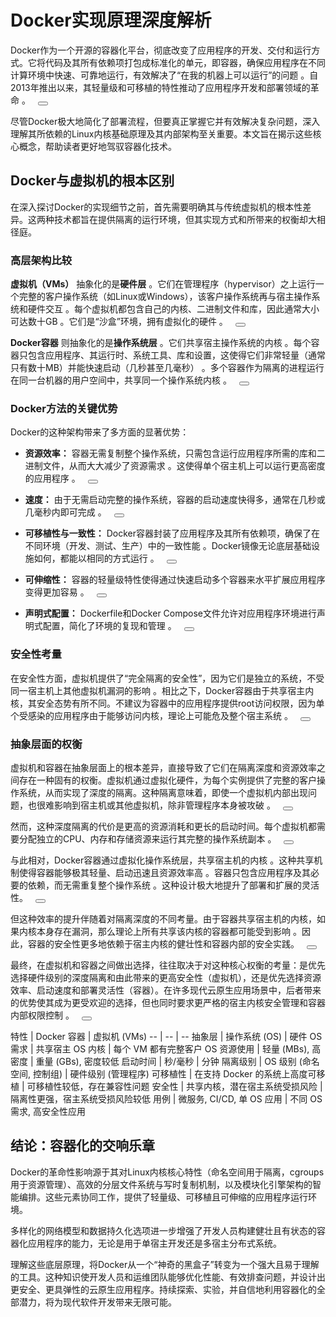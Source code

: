 <html>
<body>
<!--StartFragment--><message-content _ngcontent-ng-c3574553880="" data-test-id="message-content" class="message-content ng-tns-c3574553880-6831 message-content-readonly ng-star-inserted" _nghost-ng-c404195709="" id="extended-response-message-content"><div _ngcontent-ng-c404195709="" class="markdown markdown-main-panel stronger enable-updated-hr-color" id="extended-response-markdown-content" dir="ltr" style="--animation-duration: 400ms; --fade-animation-function: linear;"><h1>Docker实现原理深度解析</h1><p></p><p><span>Docker作为一个开源的容器化平台，彻底改变了应用程序的开发、交付和运行方式。它将代码及其所有依赖项打包成标准化的单元，即容器，确保应用程序在不同计算环境中快速、可靠地运行，有效解决了“在我的机器上可以运行”的问题 </span><span><span><response-element class="" ng-version="0.0.0-PLACEHOLDER"><!----><!----><!----><!----><!----><!----><!----><!----><!----><!----><!----><!----><!----><!----><!----><!----><!----><!----><!----><!----><!----><!----><!----><!----><!----><!----><!----><!----><!----><!----><source-footnote _nghost-ng-c4219905316="" class="ng-star-inserted"><sup _ngcontent-ng-c4219905316="" class="superscript" data-turn-source-index="1"><!----></sup></source-footnote><!----><!----><!----><!----><!----><!----><!----><!----><!----><!----><!----><!----></response-element></span></span><span>。自2013年推出以来，其轻量级和可移植的特性推动了应用程序开发和部署领域的革命 </span><span><span><response-element class="" ng-version="0.0.0-PLACEHOLDER"><!----><!----><!----><!----><!----><!----><!----><!----><!----><!----><!----><!----><!----><!----><!----><!----><!----><!----><!----><!----><!----><!----><!----><!----><!----><!----><!----><!----><!----><!----><source-footnote _nghost-ng-c4219905316="" class="ng-star-inserted"><sup _ngcontent-ng-c4219905316="" class="superscript" data-turn-source-index="1"><!----></sup></source-footnote><!----><!----><!----><!----><!----><!----><!----><!----><!----><!----><!----><!----></response-element></span></span><span>。</span><sources-carousel-inline ng-version="0.0.0-PLACEHOLDER" _nghost-ng-c2491510626=""><!----><span _ngcontent-ng-c2491510626="" hide-from-message-actions="" class="button-container hide-from-message-actions ng-star-inserted"> &nbsp; <button _ngcontent-ng-c2491510626="" hide-from-message-actions="" aria-label="了解详情" aria-controls="sources" class="mat-mdc-tooltip-trigger button image-fade-on hide-from-message-actions" aria-expanded="false" jslog="220646;track:generic_click,impression"><mat-icon _ngcontent-ng-c2491510626="" role="img" class="mat-icon notranslate symbol google-symbols mat-ligature-font mat-icon-no-color" aria-hidden="true" data-mat-icon-type="font" data-mat-icon-name="expand_more" fonticon="expand_more"></mat-icon></button><!----></span><!----><sources-carousel _ngcontent-ng-c2491510626="" hide-from-message-actions="" id="sources" _nghost-ng-c253699285="" class="ng-tns-c253699285-6835 hide-from-message-actions ng-star-inserted" style="display: flex; visibility: hidden;"><div _ngcontent-ng-c253699285="" class="container ng-tns-c253699285-6835 hide" jslog="220997;BardVeMetadataKey:[null,null,null,null,null,null,null,null,null,null,null,null,null,null,null,[5,null,1]]"><!----><div _ngcontent-ng-c253699285="" class="carousel-container ng-tns-c253699285-6835"><div _ngcontent-ng-c253699285="" class="carousel-content ng-tns-c253699285-6835"><div _ngcontent-ng-c253699285="" data-test-id="sources-carousel-source" class="sources-carousel-source ng-tns-c253699285-6835 hide ng-star-inserted"><!----></div><div _ngcontent-ng-c253699285="" data-test-id="sources-carousel-source" class="sources-carousel-source ng-tns-c253699285-6835 hide ng-star-inserted"><!----></div><div _ngcontent-ng-c253699285="" data-test-id="sources-carousel-source" class="sources-carousel-source ng-tns-c253699285-6835 hide ng-star-inserted"><!----></div><div _ngcontent-ng-c253699285="" data-test-id="sources-carousel-source" class="sources-carousel-source ng-tns-c253699285-6835 hide ng-star-inserted"><!----></div><div _ngcontent-ng-c253699285="" data-test-id="sources-carousel-source" class="sources-carousel-source ng-tns-c253699285-6835 hide ng-star-inserted"><!----></div><!----><!----></div></div><!----></div><!----></sources-carousel><!----><!----><!----></sources-carousel-inline></p><p>尽管Docker极大地简化了部署流程，但要真正掌握它并有效解决复杂问题，深入理解其所依赖的Linux内核基础原理及其内部架构至关重要。本文旨在揭示这些核心概念，帮助读者更好地驾驭容器化技术。</p><p></p><h2>Docker与虚拟机的根本区别</h2><p></p><p>在深入探讨Docker的实现细节之前，首先需要明确其与传统虚拟机的根本性差异。这两种技术都旨在提供隔离的运行环境，但其实现方式和所带来的权衡却大相径庭。</p><p></p><h3>高层架构比较</h3><p></p><p><span><b>虚拟机（VMs）</b> 抽象化的是<b>硬件层</b> </span><span><span><response-element class="" ng-version="0.0.0-PLACEHOLDER"><!----><!----><!----><!----><!----><!----><!----><!----><!----><!----><!----><!----><!----><!----><!----><!----><!----><!----><!----><!----><!----><!----><!----><!----><!----><!----><!----><!----><!----><!----><source-footnote _nghost-ng-c4219905316="" class="ng-star-inserted"><sup _ngcontent-ng-c4219905316="" class="superscript" data-turn-source-index="6"><!----></sup></source-footnote><!----><!----><!----><!----><!----><!----><!----><!----><!----><!----><!----><!----></response-element></span></span><span>。它们在管理程序（hypervisor）之上运行一个完整的客户操作系统（如Linux或Windows），该客户操作系统再与宿主操作系统和硬件交互 </span><span><span><response-element class="" ng-version="0.0.0-PLACEHOLDER"><!----><!----><!----><!----><!----><!----><!----><!----><!----><!----><!----><!----><!----><!----><!----><!----><!----><!----><!----><!----><!----><!----><!----><!----><!----><!----><!----><!----><!----><!----><source-footnote _nghost-ng-c4219905316="" class="ng-star-inserted"><sup _ngcontent-ng-c4219905316="" class="superscript" data-turn-source-index="1"><!----></sup></source-footnote><!----><!----><!----><!----><!----><!----><!----><!----><!----><!----><!----><!----></response-element></span></span><span>。每个虚拟机都包含自己的内核、二进制文件和库，因此通常大小可达数十GB </span><span><span><response-element class="" ng-version="0.0.0-PLACEHOLDER"><!----><!----><!----><!----><!----><!----><!----><!----><!----><!----><!----><!----><!----><!----><!----><!----><!----><!----><!----><!----><!----><!----><!----><!----><!----><!----><!----><!----><!----><!----><source-footnote _nghost-ng-c4219905316="" class="ng-star-inserted"><sup _ngcontent-ng-c4219905316="" class="superscript" data-turn-source-index="1"><!----></sup></source-footnote><!----><!----><!----><!----><!----><!----><!----><!----><!----><!----><!----><!----></response-element></span></span><span>。它们是“沙盒”环境，拥有虚拟化的硬件 </span><span><span><response-element class="" ng-version="0.0.0-PLACEHOLDER"><!----><!----><!----><!----><!----><!----><!----><!----><!----><!----><!----><!----><!----><!----><!----><!----><!----><!----><!----><!----><!----><!----><!----><!----><!----><!----><!----><!----><!----><!----><source-footnote _nghost-ng-c4219905316="" class="ng-star-inserted"><sup _ngcontent-ng-c4219905316="" class="superscript" data-turn-source-index="6"><!----></sup></source-footnote><!----><!----><!----><!----><!----><!----><!----><!----><!----><!----><!----><!----></response-element></span></span><span>。</span><sources-carousel-inline ng-version="0.0.0-PLACEHOLDER" _nghost-ng-c2491510626=""><!----><span _ngcontent-ng-c2491510626="" hide-from-message-actions="" class="button-container hide-from-message-actions ng-star-inserted"> &nbsp; <button _ngcontent-ng-c2491510626="" hide-from-message-actions="" aria-label="了解详情" aria-controls="sources" class="mat-mdc-tooltip-trigger button image-fade-on hide-from-message-actions" aria-expanded="false" jslog="220646;track:generic_click,impression"><mat-icon _ngcontent-ng-c2491510626="" role="img" class="mat-icon notranslate symbol google-symbols mat-ligature-font mat-icon-no-color" aria-hidden="true" data-mat-icon-type="font" data-mat-icon-name="expand_more" fonticon="expand_more"></mat-icon></button><!----></span><!----><sources-carousel _ngcontent-ng-c2491510626="" hide-from-message-actions="" id="sources" _nghost-ng-c253699285="" class="ng-tns-c253699285-6836 hide-from-message-actions ng-star-inserted" style="display: flex; visibility: hidden;"><div _ngcontent-ng-c253699285="" class="container ng-tns-c253699285-6836 hide" jslog="220997;BardVeMetadataKey:[null,null,null,null,null,null,null,null,null,null,null,null,null,null,null,[5,null,1]]"><!----><div _ngcontent-ng-c253699285="" class="carousel-container ng-tns-c253699285-6836"><div _ngcontent-ng-c253699285="" class="carousel-content ng-tns-c253699285-6836"><div _ngcontent-ng-c253699285="" data-test-id="sources-carousel-source" class="sources-carousel-source ng-tns-c253699285-6836 hide ng-star-inserted"><!----></div><div _ngcontent-ng-c253699285="" data-test-id="sources-carousel-source" class="sources-carousel-source ng-tns-c253699285-6836 hide ng-star-inserted"><!----></div><div _ngcontent-ng-c253699285="" data-test-id="sources-carousel-source" class="sources-carousel-source ng-tns-c253699285-6836 hide ng-star-inserted"><!----></div><div _ngcontent-ng-c253699285="" data-test-id="sources-carousel-source" class="sources-carousel-source ng-tns-c253699285-6836 hide ng-star-inserted"><!----></div><div _ngcontent-ng-c253699285="" data-test-id="sources-carousel-source" class="sources-carousel-source ng-tns-c253699285-6836 hide ng-star-inserted"><!----></div><!----><!----></div></div><!----></div><!----></sources-carousel><!----><!----><!----></sources-carousel-inline></p><p><span><b>Docker容器</b> 则抽象化的是<b>操作系统层</b> </span><span><span><response-element class="" ng-version="0.0.0-PLACEHOLDER"><!----><!----><!----><!----><!----><!----><!----><!----><!----><!----><!----><!----><!----><!----><!----><!----><!----><!----><!----><!----><!----><!----><!----><!----><!----><!----><!----><!----><!----><!----><source-footnote _nghost-ng-c4219905316="" class="ng-star-inserted"><sup _ngcontent-ng-c4219905316="" class="superscript" data-turn-source-index="1"><!----></sup></source-footnote><!----><!----><!----><!----><!----><!----><!----><!----><!----><!----><!----><!----></response-element></span></span><span>。它们共享宿主操作系统的内核 </span><span><span><response-element class="" ng-version="0.0.0-PLACEHOLDER"><!----><!----><!----><!----><!----><!----><!----><!----><!----><!----><!----><!----><!----><!----><!----><!----><!----><!----><!----><!----><!----><!----><!----><!----><!----><!----><!----><!----><!----><!----><source-footnote _nghost-ng-c4219905316="" class="ng-star-inserted"><sup _ngcontent-ng-c4219905316="" class="superscript" data-turn-source-index="1"><!----></sup></source-footnote><!----><!----><!----><!----><!----><!----><!----><!----><!----><!----><!----><!----></response-element></span></span><span>。每个容器只包含应用程序、其运行时、系统工具、库和设置，这使得它们非常轻量（通常只有数十MB）并能快速启动（几秒甚至几毫秒） </span><span><span><response-element class="" ng-version="0.0.0-PLACEHOLDER"><!----><!----><!----><!----><!----><!----><!----><!----><!----><!----><!----><!----><!----><!----><!----><!----><!----><!----><!----><!----><!----><!----><!----><!----><!----><!----><!----><!----><!----><!----><source-footnote _nghost-ng-c4219905316="" class="ng-star-inserted"><sup _ngcontent-ng-c4219905316="" class="superscript" data-turn-source-index="1"><!----></sup></source-footnote><!----><!----><!----><!----><!----><!----><!----><!----><!----><!----><!----><!----></response-element></span></span><span>。多个容器作为隔离的进程运行在同一台机器的用户空间中，共享同一个操作系统内核 </span><span><span><response-element class="" ng-version="0.0.0-PLACEHOLDER"><!----><!----><!----><!----><!----><!----><!----><!----><!----><!----><!----><!----><!----><!----><!----><!----><!----><!----><!----><!----><!----><!----><!----><!----><!----><!----><!----><!----><!----><!----><source-footnote _nghost-ng-c4219905316="" class="ng-star-inserted"><sup _ngcontent-ng-c4219905316="" class="superscript" data-turn-source-index="1"><!----></sup></source-footnote><!----><!----><!----><!----><!----><!----><!----><!----><!----><!----><!----><!----></response-element></span></span><span>。</span><sources-carousel-inline ng-version="0.0.0-PLACEHOLDER" _nghost-ng-c2491510626=""><!----><span _ngcontent-ng-c2491510626="" hide-from-message-actions="" class="button-container hide-from-message-actions ng-star-inserted"> &nbsp; <button _ngcontent-ng-c2491510626="" hide-from-message-actions="" aria-label="了解详情" aria-controls="sources" class="mat-mdc-tooltip-trigger button image-fade-on hide-from-message-actions" aria-expanded="false" jslog="220646;track:generic_click,impression"><mat-icon _ngcontent-ng-c2491510626="" role="img" class="mat-icon notranslate symbol google-symbols mat-ligature-font mat-icon-no-color" aria-hidden="true" data-mat-icon-type="font" data-mat-icon-name="expand_more" fonticon="expand_more"></mat-icon></button><!----></span><!----><sources-carousel _ngcontent-ng-c2491510626="" hide-from-message-actions="" id="sources" _nghost-ng-c253699285="" class="ng-tns-c253699285-6837 hide-from-message-actions ng-star-inserted" style="display: flex; visibility: hidden;"><div _ngcontent-ng-c253699285="" class="container ng-tns-c253699285-6837 hide" jslog="220997;BardVeMetadataKey:[null,null,null,null,null,null,null,null,null,null,null,null,null,null,null,[5,null,1]]"><!----><div _ngcontent-ng-c253699285="" class="carousel-container ng-tns-c253699285-6837"><div _ngcontent-ng-c253699285="" class="carousel-content ng-tns-c253699285-6837"><div _ngcontent-ng-c253699285="" data-test-id="sources-carousel-source" class="sources-carousel-source ng-tns-c253699285-6837 hide ng-star-inserted"><!----></div><div _ngcontent-ng-c253699285="" data-test-id="sources-carousel-source" class="sources-carousel-source ng-tns-c253699285-6837 hide ng-star-inserted"><!----></div><div _ngcontent-ng-c253699285="" data-test-id="sources-carousel-source" class="sources-carousel-source ng-tns-c253699285-6837 hide ng-star-inserted"><!----></div><div _ngcontent-ng-c253699285="" data-test-id="sources-carousel-source" class="sources-carousel-source ng-tns-c253699285-6837 hide ng-star-inserted"><!----></div><div _ngcontent-ng-c253699285="" data-test-id="sources-carousel-source" class="sources-carousel-source ng-tns-c253699285-6837 hide ng-star-inserted"><!----></div><!----><!----></div></div><!----></div><!----></sources-carousel><!----><!----><!----></sources-carousel-inline></p><p></p><h3>Docker方法的关键优势</h3><p></p><p>Docker的这种架构带来了多方面的显著优势：</p><ul><li><p><span><b>资源效率：</b> 容器无需复制整个操作系统，只需包含运行应用程序所需的库和二进制文件，从而大大减少了资源需求 </span><span><span><response-element class="" ng-version="0.0.0-PLACEHOLDER"><!----><!----><!----><!----><!----><!----><!----><!----><!----><!----><!----><!----><!----><!----><!----><!----><!----><!----><!----><!----><!----><!----><!----><!----><!----><!----><!----><!----><!----><!----><source-footnote _nghost-ng-c4219905316="" class="ng-star-inserted"><sup _ngcontent-ng-c4219905316="" class="superscript" data-turn-source-index="1"><!----></sup></source-footnote><!----><!----><!----><!----><!----><!----><!----><!----><!----><!----><!----><!----></response-element></span></span><span>。这使得单个宿主机上可以运行更高密度的应用程序 </span><span><span><response-element class="" ng-version="0.0.0-PLACEHOLDER"><!----><!----><!----><!----><!----><!----><!----><!----><!----><!----><!----><!----><!----><!----><!----><!----><!----><!----><!----><!----><!----><!----><!----><!----><!----><!----><!----><!----><!----><!----><source-footnote _nghost-ng-c4219905316="" class="ng-star-inserted"><sup _ngcontent-ng-c4219905316="" class="superscript" data-turn-source-index="2"><!----></sup></source-footnote><!----><!----><!----><!----><!----><!----><!----><!----><!----><!----><!----><!----></response-element></span></span><span>。</span><sources-carousel-inline ng-version="0.0.0-PLACEHOLDER" _nghost-ng-c2491510626=""><!----><span _ngcontent-ng-c2491510626="" hide-from-message-actions="" class="button-container hide-from-message-actions ng-star-inserted"> &nbsp; <button _ngcontent-ng-c2491510626="" hide-from-message-actions="" aria-label="了解详情" aria-controls="sources" class="mat-mdc-tooltip-trigger button image-fade-on hide-from-message-actions" aria-expanded="false" jslog="220646;track:generic_click,impression"><mat-icon _ngcontent-ng-c2491510626="" role="img" class="mat-icon notranslate symbol google-symbols mat-ligature-font mat-icon-no-color" aria-hidden="true" data-mat-icon-type="font" data-mat-icon-name="expand_more" fonticon="expand_more"></mat-icon></button><!----></span><!----><sources-carousel _ngcontent-ng-c2491510626="" hide-from-message-actions="" id="sources" _nghost-ng-c253699285="" class="ng-tns-c253699285-6838 hide-from-message-actions ng-star-inserted" style="display: flex; visibility: hidden;"><div _ngcontent-ng-c253699285="" class="container ng-tns-c253699285-6838 hide" jslog="220997;BardVeMetadataKey:[null,null,null,null,null,null,null,null,null,null,null,null,null,null,null,[5,null,1]]"><!----><div _ngcontent-ng-c253699285="" class="carousel-container ng-tns-c253699285-6838"><div _ngcontent-ng-c253699285="" class="carousel-content ng-tns-c253699285-6838"><div _ngcontent-ng-c253699285="" data-test-id="sources-carousel-source" class="sources-carousel-source ng-tns-c253699285-6838 hide ng-star-inserted"><!----></div><div _ngcontent-ng-c253699285="" data-test-id="sources-carousel-source" class="sources-carousel-source ng-tns-c253699285-6838 hide ng-star-inserted"><!----></div><div _ngcontent-ng-c253699285="" data-test-id="sources-carousel-source" class="sources-carousel-source ng-tns-c253699285-6838 hide ng-star-inserted"><!----></div><div _ngcontent-ng-c253699285="" data-test-id="sources-carousel-source" class="sources-carousel-source ng-tns-c253699285-6838 hide ng-star-inserted"><!----></div><div _ngcontent-ng-c253699285="" data-test-id="sources-carousel-source" class="sources-carousel-source ng-tns-c253699285-6838 hide ng-star-inserted"><!----></div><!----><!----></div></div><!----></div><!----></sources-carousel><!----><!----><!----></sources-carousel-inline></p></li><li><p><span><b>速度：</b> 由于无需启动完整的操作系统，容器的启动速度快得多，通常在几秒或几毫秒内即可完成 </span><span><span><response-element class="" ng-version="0.0.0-PLACEHOLDER"><!----><!----><!----><!----><!----><!----><!----><!----><!----><!----><!----><!----><!----><!----><!----><!----><!----><!----><!----><!----><!----><!----><!----><!----><!----><!----><!----><!----><!----><!----><source-footnote _nghost-ng-c4219905316="" class="ng-star-inserted"><sup _ngcontent-ng-c4219905316="" class="superscript" data-turn-source-index="1"><!----></sup></source-footnote><!----><!----><!----><!----><!----><!----><!----><!----><!----><!----><!----><!----></response-element></span></span><span>。</span><sources-carousel-inline ng-version="0.0.0-PLACEHOLDER" _nghost-ng-c2491510626=""><!----><span _ngcontent-ng-c2491510626="" hide-from-message-actions="" class="button-container hide-from-message-actions ng-star-inserted"> &nbsp; <button _ngcontent-ng-c2491510626="" hide-from-message-actions="" aria-label="了解详情" aria-controls="sources" class="mat-mdc-tooltip-trigger button image-fade-on hide-from-message-actions" aria-expanded="false" jslog="220646;track:generic_click,impression"><mat-icon _ngcontent-ng-c2491510626="" role="img" class="mat-icon notranslate symbol google-symbols mat-ligature-font mat-icon-no-color" aria-hidden="true" data-mat-icon-type="font" data-mat-icon-name="expand_more" fonticon="expand_more"></mat-icon></button><!----></span><!----><sources-carousel _ngcontent-ng-c2491510626="" hide-from-message-actions="" id="sources" _nghost-ng-c253699285="" class="ng-tns-c253699285-6839 hide-from-message-actions ng-star-inserted" style="display: flex; visibility: hidden;"><div _ngcontent-ng-c253699285="" class="container ng-tns-c253699285-6839 hide" jslog="220997;BardVeMetadataKey:[null,null,null,null,null,null,null,null,null,null,null,null,null,null,null,[5,null,1]]"><!----><div _ngcontent-ng-c253699285="" class="carousel-container ng-tns-c253699285-6839"><div _ngcontent-ng-c253699285="" class="carousel-content ng-tns-c253699285-6839"><div _ngcontent-ng-c253699285="" data-test-id="sources-carousel-source" class="sources-carousel-source ng-tns-c253699285-6839 hide ng-star-inserted"><!----></div><div _ngcontent-ng-c253699285="" data-test-id="sources-carousel-source" class="sources-carousel-source ng-tns-c253699285-6839 hide ng-star-inserted"><!----></div><div _ngcontent-ng-c253699285="" data-test-id="sources-carousel-source" class="sources-carousel-source ng-tns-c253699285-6839 hide ng-star-inserted"><!----></div><div _ngcontent-ng-c253699285="" data-test-id="sources-carousel-source" class="sources-carousel-source ng-tns-c253699285-6839 hide ng-star-inserted"><!----></div><div _ngcontent-ng-c253699285="" data-test-id="sources-carousel-source" class="sources-carousel-source ng-tns-c253699285-6839 hide ng-star-inserted"><!----></div><!----><!----></div></div><!----></div><!----></sources-carousel><!----><!----><!----></sources-carousel-inline></p></li><li><p><span><b>可移植性与一致性：</b> Docker容器封装了应用程序及其所有依赖项，确保了在不同环境（开发、测试、生产）中的一致性能 </span><span><span><response-element class="" ng-version="0.0.0-PLACEHOLDER"><!----><!----><!----><!----><!----><!----><!----><!----><!----><!----><!----><!----><!----><!----><!----><!----><!----><!----><!----><!----><!----><!----><!----><!----><!----><!----><!----><!----><!----><!----><source-footnote _nghost-ng-c4219905316="" class="ng-star-inserted"><sup _ngcontent-ng-c4219905316="" class="superscript" data-turn-source-index="1"><!----></sup></source-footnote><!----><!----><!----><!----><!----><!----><!----><!----><!----><!----><!----><!----></response-element></span></span><span>。Docker镜像无论底层基础设施如何，都能以相同的方式运行 </span><span><span><response-element class="" ng-version="0.0.0-PLACEHOLDER"><!----><!----><!----><!----><!----><!----><!----><!----><!----><!----><!----><!----><!----><!----><!----><!----><!----><!----><!----><!----><!----><!----><!----><!----><!----><!----><!----><!----><!----><!----><source-footnote _nghost-ng-c4219905316="" class="ng-star-inserted"><sup _ngcontent-ng-c4219905316="" class="superscript" data-turn-source-index="1"><!----></sup></source-footnote><!----><!----><!----><!----><!----><!----><!----><!----><!----><!----><!----><!----></response-element></span></span><span>。</span><sources-carousel-inline ng-version="0.0.0-PLACEHOLDER" _nghost-ng-c2491510626=""><!----><span _ngcontent-ng-c2491510626="" hide-from-message-actions="" class="button-container hide-from-message-actions ng-star-inserted"> &nbsp; <button _ngcontent-ng-c2491510626="" hide-from-message-actions="" aria-label="了解详情" aria-controls="sources" class="mat-mdc-tooltip-trigger button image-fade-on hide-from-message-actions" aria-expanded="false" jslog="220646;track:generic_click,impression"><mat-icon _ngcontent-ng-c2491510626="" role="img" class="mat-icon notranslate symbol google-symbols mat-ligature-font mat-icon-no-color" aria-hidden="true" data-mat-icon-type="font" data-mat-icon-name="expand_more" fonticon="expand_more"></mat-icon></button><!----></span><!----><sources-carousel _ngcontent-ng-c2491510626="" hide-from-message-actions="" id="sources" _nghost-ng-c253699285="" class="ng-tns-c253699285-6840 hide-from-message-actions ng-star-inserted" style="display: flex; visibility: hidden;"><div _ngcontent-ng-c253699285="" class="container ng-tns-c253699285-6840 hide" jslog="220997;BardVeMetadataKey:[null,null,null,null,null,null,null,null,null,null,null,null,null,null,null,[5,null,1]]"><!----><div _ngcontent-ng-c253699285="" class="carousel-container ng-tns-c253699285-6840"><div _ngcontent-ng-c253699285="" class="carousel-content ng-tns-c253699285-6840"><div _ngcontent-ng-c253699285="" data-test-id="sources-carousel-source" class="sources-carousel-source ng-tns-c253699285-6840 hide ng-star-inserted"><!----></div><div _ngcontent-ng-c253699285="" data-test-id="sources-carousel-source" class="sources-carousel-source ng-tns-c253699285-6840 hide ng-star-inserted"><!----></div><div _ngcontent-ng-c253699285="" data-test-id="sources-carousel-source" class="sources-carousel-source ng-tns-c253699285-6840 hide ng-star-inserted"><!----></div><div _ngcontent-ng-c253699285="" data-test-id="sources-carousel-source" class="sources-carousel-source ng-tns-c253699285-6840 hide ng-star-inserted"><!----></div><div _ngcontent-ng-c253699285="" data-test-id="sources-carousel-source" class="sources-carousel-source ng-tns-c253699285-6840 hide ng-star-inserted"><!----></div><!----><!----></div></div><!----></div><!----></sources-carousel><!----><!----><!----></sources-carousel-inline></p></li><li><p><span><b>可伸缩性：</b> 容器的轻量级特性使得通过快速启动多个容器来水平扩展应用程序变得更加容易 </span><span><span><response-element class="" ng-version="0.0.0-PLACEHOLDER"><!----><!----><!----><!----><!----><!----><!----><!----><!----><!----><!----><!----><!----><!----><!----><!----><!----><!----><!----><!----><!----><!----><!----><!----><!----><!----><!----><!----><!----><!----><source-footnote _nghost-ng-c4219905316="" class="ng-star-inserted"><sup _ngcontent-ng-c4219905316="" class="superscript" data-turn-source-index="8"><!----></sup></source-footnote><!----><!----><!----><!----><!----><!----><!----><!----><!----><!----><!----><!----></response-element></span></span><span>。</span><sources-carousel-inline ng-version="0.0.0-PLACEHOLDER" _nghost-ng-c2491510626=""><!----><span _ngcontent-ng-c2491510626="" hide-from-message-actions="" class="button-container hide-from-message-actions ng-star-inserted"> &nbsp; <button _ngcontent-ng-c2491510626="" hide-from-message-actions="" aria-label="了解详情" aria-controls="sources" class="mat-mdc-tooltip-trigger button image-fade-on hide-from-message-actions" aria-expanded="false" jslog="220646;track:generic_click,impression"><mat-icon _ngcontent-ng-c2491510626="" role="img" class="mat-icon notranslate symbol google-symbols mat-ligature-font mat-icon-no-color" aria-hidden="true" data-mat-icon-type="font" data-mat-icon-name="expand_more" fonticon="expand_more"></mat-icon></button><!----></span><!----><sources-carousel _ngcontent-ng-c2491510626="" hide-from-message-actions="" id="sources" _nghost-ng-c253699285="" class="ng-tns-c253699285-6841 hide-from-message-actions ng-star-inserted" style="display: flex; visibility: hidden;"><div _ngcontent-ng-c253699285="" class="container ng-tns-c253699285-6841 hide" jslog="220997;BardVeMetadataKey:[null,null,null,null,null,null,null,null,null,null,null,null,null,null,null,[1,null,1]]"><!----><div _ngcontent-ng-c253699285="" class="carousel-container ng-tns-c253699285-6841"><div _ngcontent-ng-c253699285="" class="carousel-content ng-tns-c253699285-6841"><div _ngcontent-ng-c253699285="" data-test-id="sources-carousel-source" class="sources-carousel-source ng-tns-c253699285-6841 hide ng-star-inserted"><!----></div><!----><!----></div></div><!----></div><!----></sources-carousel><!----><!----><!----></sources-carousel-inline></p></li><li><p><span><b>声明式配置：</b> Dockerfile和Docker Compose文件允许对应用程序环境进行声明式配置，简化了环境的复现和管理 </span><span><span><response-element class="" ng-version="0.0.0-PLACEHOLDER"><!----><!----><!----><!----><!----><!----><!----><!----><!----><!----><!----><!----><!----><!----><!----><!----><!----><!----><!----><!----><!----><!----><!----><!----><!----><!----><!----><!----><!----><!----><source-footnote _nghost-ng-c4219905316="" class="ng-star-inserted"><sup _ngcontent-ng-c4219905316="" class="superscript" data-turn-source-index="8"><!----></sup></source-footnote><!----><!----><!----><!----><!----><!----><!----><!----><!----><!----><!----><!----></response-element></span></span><span>。</span><sources-carousel-inline ng-version="0.0.0-PLACEHOLDER" _nghost-ng-c2491510626=""><!----><span _ngcontent-ng-c2491510626="" hide-from-message-actions="" class="button-container hide-from-message-actions ng-star-inserted"> &nbsp; <button _ngcontent-ng-c2491510626="" hide-from-message-actions="" aria-label="了解详情" aria-controls="sources" class="mat-mdc-tooltip-trigger button image-fade-on hide-from-message-actions" aria-expanded="false" jslog="220646;track:generic_click,impression"><mat-icon _ngcontent-ng-c2491510626="" role="img" class="mat-icon notranslate symbol google-symbols mat-ligature-font mat-icon-no-color" aria-hidden="true" data-mat-icon-type="font" data-mat-icon-name="expand_more" fonticon="expand_more"></mat-icon></button><!----></span><!----><sources-carousel _ngcontent-ng-c2491510626="" hide-from-message-actions="" id="sources" _nghost-ng-c253699285="" class="ng-tns-c253699285-6842 hide-from-message-actions ng-star-inserted" style="display: flex; visibility: hidden;"><div _ngcontent-ng-c253699285="" class="container ng-tns-c253699285-6842 hide" jslog="220997;BardVeMetadataKey:[null,null,null,null,null,null,null,null,null,null,null,null,null,null,null,[1,null,1]]"><!----><div _ngcontent-ng-c253699285="" class="carousel-container ng-tns-c253699285-6842"><div _ngcontent-ng-c253699285="" class="carousel-content ng-tns-c253699285-6842"><div _ngcontent-ng-c253699285="" data-test-id="sources-carousel-source" class="sources-carousel-source ng-tns-c253699285-6842 hide ng-star-inserted"><!----></div><!----><!----></div></div><!----></div><!----></sources-carousel><!----><!----><!----></sources-carousel-inline></p></li></ul><p></p><h3>安全性考量</h3><p></p><p><span>在安全性方面，虚拟机提供了“完全隔离的安全性”，因为它们是独立的系统，不受同一宿主机上其他虚拟机漏洞的影响 </span><span><span><response-element class="" ng-version="0.0.0-PLACEHOLDER"><!----><!----><!----><!----><!----><!----><!----><!----><!----><!----><!----><!----><!----><!----><!----><!----><!----><!----><!----><!----><!----><!----><!----><!----><!----><!----><!----><!----><!----><!----><source-footnote _nghost-ng-c4219905316="" class="ng-star-inserted"><sup _ngcontent-ng-c4219905316="" class="superscript" data-turn-source-index="7"><!----></sup></source-footnote><!----><!----><!----><!----><!----><!----><!----><!----><!----><!----><!----><!----></response-element></span></span><span>。相比之下，Docker容器由于共享宿主内核，其安全态势有所不同。不建议为容器中的应用程序提供root访问权限，因为单个受感染的应用程序由于能够访问内核，理论上可能危及整个宿主系统 </span><span><span><response-element class="" ng-version="0.0.0-PLACEHOLDER"><!----><!----><!----><!----><!----><!----><!----><!----><!----><!----><!----><!----><!----><!----><!----><!----><!----><!----><!----><!----><!----><!----><!----><!----><!----><!----><!----><!----><!----><!----><source-footnote _nghost-ng-c4219905316="" class="ng-star-inserted"><sup _ngcontent-ng-c4219905316="" class="superscript" data-turn-source-index="9"><!----></sup></source-footnote><!----><!----><!----><!----><!----><!----><!----><!----><!----><!----><!----><!----></response-element></span></span><span>。</span><sources-carousel-inline ng-version="0.0.0-PLACEHOLDER" _nghost-ng-c2491510626=""><!----><span _ngcontent-ng-c2491510626="" hide-from-message-actions="" class="button-container hide-from-message-actions ng-star-inserted"> &nbsp; <button _ngcontent-ng-c2491510626="" hide-from-message-actions="" aria-label="了解详情" aria-controls="sources" class="mat-mdc-tooltip-trigger button image-fade-on hide-from-message-actions" aria-expanded="false" jslog="220646;track:generic_click,impression"><mat-icon _ngcontent-ng-c2491510626="" role="img" class="mat-icon notranslate symbol google-symbols mat-ligature-font mat-icon-no-color" aria-hidden="true" data-mat-icon-type="font" data-mat-icon-name="expand_more" fonticon="expand_more"></mat-icon></button><!----></span><!----><sources-carousel _ngcontent-ng-c2491510626="" hide-from-message-actions="" id="sources" _nghost-ng-c253699285="" class="ng-tns-c253699285-6843 hide-from-message-actions ng-star-inserted" style="display: flex; visibility: hidden;"><div _ngcontent-ng-c253699285="" class="container ng-tns-c253699285-6843 hide" jslog="220997;BardVeMetadataKey:[null,null,null,null,null,null,null,null,null,null,null,null,null,null,null,[2,null,1]]"><!----><div _ngcontent-ng-c253699285="" class="carousel-container ng-tns-c253699285-6843"><div _ngcontent-ng-c253699285="" class="carousel-content ng-tns-c253699285-6843"><div _ngcontent-ng-c253699285="" data-test-id="sources-carousel-source" class="sources-carousel-source ng-tns-c253699285-6843 hide ng-star-inserted"><!----></div><div _ngcontent-ng-c253699285="" data-test-id="sources-carousel-source" class="sources-carousel-source ng-tns-c253699285-6843 hide ng-star-inserted"><!----></div><!----><!----></div></div><!----></div><!----></sources-carousel><!----><!----><!----></sources-carousel-inline></p><p></p><h3>抽象层面的权衡</h3><p></p><p><span>虚拟机和容器在抽象层面上的根本差异，直接导致了它们在隔离深度和资源效率之间存在一种固有的权衡。虚拟机通过虚拟化硬件，为每个实例提供了完整的客户操作系统，从而实现了深度的隔离。这种隔离意味着，即使一个虚拟机内部出现问题，也很难影响到宿主机或其他虚拟机，除非管理程序本身被攻破 </span><span><span><response-element class="" ng-version="0.0.0-PLACEHOLDER"><!----><!----><!----><!----><!----><!----><!----><!----><!----><!----><!----><!----><!----><!----><!----><!----><!----><!----><!----><!----><!----><!----><!----><!----><!----><!----><!----><!----><!----><!----><source-footnote _nghost-ng-c4219905316="" class="ng-star-inserted"><sup _ngcontent-ng-c4219905316="" class="superscript" data-turn-source-index="7"><!----></sup></source-footnote><!----><!----><!----><!----><!----><!----><!----><!----><!----><!----><!----><!----></response-element></span></span><span>。</span><sources-carousel-inline ng-version="0.0.0-PLACEHOLDER" _nghost-ng-c2491510626=""><!----><span _ngcontent-ng-c2491510626="" hide-from-message-actions="" class="button-container hide-from-message-actions ng-star-inserted"> &nbsp; <button _ngcontent-ng-c2491510626="" hide-from-message-actions="" aria-label="了解详情" aria-controls="sources" class="mat-mdc-tooltip-trigger button image-fade-on hide-from-message-actions" aria-expanded="false" jslog="220646;track:generic_click,impression"><mat-icon _ngcontent-ng-c2491510626="" role="img" class="mat-icon notranslate symbol google-symbols mat-ligature-font mat-icon-no-color" aria-hidden="true" data-mat-icon-type="font" data-mat-icon-name="expand_more" fonticon="expand_more"></mat-icon></button><!----></span><!----><sources-carousel _ngcontent-ng-c2491510626="" hide-from-message-actions="" id="sources" _nghost-ng-c253699285="" class="ng-tns-c253699285-6844 hide-from-message-actions ng-star-inserted" style="display: flex; visibility: hidden;"><div _ngcontent-ng-c253699285="" class="container ng-tns-c253699285-6844 hide" jslog="220997;BardVeMetadataKey:[null,null,null,null,null,null,null,null,null,null,null,null,null,null,null,[1,null,1]]"><!----><div _ngcontent-ng-c253699285="" class="carousel-container ng-tns-c253699285-6844"><div _ngcontent-ng-c253699285="" class="carousel-content ng-tns-c253699285-6844"><div _ngcontent-ng-c253699285="" data-test-id="sources-carousel-source" class="sources-carousel-source ng-tns-c253699285-6844 hide ng-star-inserted"><!----></div><!----><!----></div></div><!----></div><!----></sources-carousel><!----><!----><!----></sources-carousel-inline></p><p><span>然而，这种深度隔离的代价是更高的资源消耗和更长的启动时间。每个虚拟机都需要分配独立的CPU、内存和存储资源来运行其完整的操作系统副本 </span><span><span><response-element class="" ng-version="0.0.0-PLACEHOLDER"><!----><!----><!----><!----><!----><!----><!----><!----><!----><!----><!----><!----><!----><!----><!----><!----><!----><!----><!----><!----><!----><!----><!----><!----><!----><!----><!----><!----><!----><!----><source-footnote _nghost-ng-c4219905316="" class="ng-star-inserted"><sup _ngcontent-ng-c4219905316="" class="superscript" data-turn-source-index="1"><!----></sup></source-footnote><!----><!----><!----><!----><!----><!----><!----><!----><!----><!----><!----><!----></response-element></span></span><span>。</span><sources-carousel-inline ng-version="0.0.0-PLACEHOLDER" _nghost-ng-c2491510626=""><!----><span _ngcontent-ng-c2491510626="" hide-from-message-actions="" class="button-container hide-from-message-actions ng-star-inserted"> &nbsp; <button _ngcontent-ng-c2491510626="" hide-from-message-actions="" aria-label="了解详情" aria-controls="sources" class="mat-mdc-tooltip-trigger button image-fade-on hide-from-message-actions" aria-expanded="false" jslog="220646;track:generic_click,impression"><mat-icon _ngcontent-ng-c2491510626="" role="img" class="mat-icon notranslate symbol google-symbols mat-ligature-font mat-icon-no-color" aria-hidden="true" data-mat-icon-type="font" data-mat-icon-name="expand_more" fonticon="expand_more"></mat-icon></button><!----></span><!----><sources-carousel _ngcontent-ng-c2491510626="" hide-from-message-actions="" id="sources" _nghost-ng-c253699285="" class="ng-tns-c253699285-6845 hide-from-message-actions ng-star-inserted" style="display: flex; visibility: hidden;"><div _ngcontent-ng-c253699285="" class="container ng-tns-c253699285-6845 hide" jslog="220997;BardVeMetadataKey:[null,null,null,null,null,null,null,null,null,null,null,null,null,null,null,[1,null,1]]"><!----><div _ngcontent-ng-c253699285="" class="carousel-container ng-tns-c253699285-6845"><div _ngcontent-ng-c253699285="" class="carousel-content ng-tns-c253699285-6845"><div _ngcontent-ng-c253699285="" data-test-id="sources-carousel-source" class="sources-carousel-source ng-tns-c253699285-6845 hide ng-star-inserted"><!----></div><!----><!----></div></div><!----></div><!----></sources-carousel><!----><!----><!----></sources-carousel-inline></p><p><span>与此相对，Docker容器通过虚拟化操作系统层，共享宿主机的内核 </span><span><span><response-element class="" ng-version="0.0.0-PLACEHOLDER"><!----><!----><!----><!----><!----><!----><!----><!----><!----><!----><!----><!----><!----><!----><!----><!----><!----><!----><!----><!----><!----><!----><!----><!----><!----><!----><!----><!----><!----><!----><source-footnote _nghost-ng-c4219905316="" class="ng-star-inserted"><sup _ngcontent-ng-c4219905316="" class="superscript" data-turn-source-index="1"><!----></sup></source-footnote><!----><!----><!----><!----><!----><!----><!----><!----><!----><!----><!----><!----></response-element></span></span><span>。这种共享机制使得容器能够极其轻量、启动迅速且资源效率高 </span><span><span><response-element class="" ng-version="0.0.0-PLACEHOLDER"><!----><!----><!----><!----><!----><!----><!----><!----><!----><!----><!----><!----><!----><!----><!----><!----><!----><!----><!----><!----><!----><!----><!----><!----><!----><!----><!----><!----><!----><!----><source-footnote _nghost-ng-c4219905316="" class="ng-star-inserted"><sup _ngcontent-ng-c4219905316="" class="superscript" data-turn-source-index="1"><!----></sup></source-footnote><!----><!----><!----><!----><!----><!----><!----><!----><!----><!----><!----><!----></response-element></span></span><span>。容器只包含应用程序及其必要的依赖，而无需重复整个操作系统 </span><span><span><response-element class="" ng-version="0.0.0-PLACEHOLDER"><!----><!----><!----><!----><!----><!----><!----><!----><!----><!----><!----><!----><!----><!----><!----><!----><!----><!----><!----><!----><!----><!----><!----><!----><!----><!----><!----><!----><!----><!----><source-footnote _nghost-ng-c4219905316="" class="ng-star-inserted"><sup _ngcontent-ng-c4219905316="" class="superscript" data-turn-source-index="8"><!----></sup></source-footnote><!----><!----><!----><!----><!----><!----><!----><!----><!----><!----><!----><!----></response-element></span></span><span>。这种设计极大地提升了部署和扩展的灵活性。</span><sources-carousel-inline ng-version="0.0.0-PLACEHOLDER" _nghost-ng-c2491510626=""><!----><span _ngcontent-ng-c2491510626="" hide-from-message-actions="" class="button-container hide-from-message-actions ng-star-inserted"> &nbsp; <button _ngcontent-ng-c2491510626="" hide-from-message-actions="" aria-label="了解详情" aria-controls="sources" class="mat-mdc-tooltip-trigger button image-fade-on hide-from-message-actions" aria-expanded="false" jslog="220646;track:generic_click,impression"><mat-icon _ngcontent-ng-c2491510626="" role="img" class="mat-icon notranslate symbol google-symbols mat-ligature-font mat-icon-no-color" aria-hidden="true" data-mat-icon-type="font" data-mat-icon-name="expand_more" fonticon="expand_more"></mat-icon></button><!----></span><!----><sources-carousel _ngcontent-ng-c2491510626="" hide-from-message-actions="" id="sources" _nghost-ng-c253699285="" class="ng-tns-c253699285-6846 hide-from-message-actions ng-star-inserted" style="display: flex; visibility: hidden;"><div _ngcontent-ng-c253699285="" class="container ng-tns-c253699285-6846 hide" jslog="220997;BardVeMetadataKey:[null,null,null,null,null,null,null,null,null,null,null,null,null,null,null,[5,null,1]]"><!----><div _ngcontent-ng-c253699285="" class="carousel-container ng-tns-c253699285-6846"><div _ngcontent-ng-c253699285="" class="carousel-content ng-tns-c253699285-6846"><div _ngcontent-ng-c253699285="" data-test-id="sources-carousel-source" class="sources-carousel-source ng-tns-c253699285-6846 hide ng-star-inserted"><!----></div><div _ngcontent-ng-c253699285="" data-test-id="sources-carousel-source" class="sources-carousel-source ng-tns-c253699285-6846 hide ng-star-inserted"><!----></div><div _ngcontent-ng-c253699285="" data-test-id="sources-carousel-source" class="sources-carousel-source ng-tns-c253699285-6846 hide ng-star-inserted"><!----></div><div _ngcontent-ng-c253699285="" data-test-id="sources-carousel-source" class="sources-carousel-source ng-tns-c253699285-6846 hide ng-star-inserted"><!----></div><div _ngcontent-ng-c253699285="" data-test-id="sources-carousel-source" class="sources-carousel-source ng-tns-c253699285-6846 hide ng-star-inserted"><!----></div><!----><!----></div></div><!----></div><!----></sources-carousel><!----><!----><!----></sources-carousel-inline></p><p><span>但这种效率的提升伴随着对隔离深度的不同考量。由于容器共享宿主机的内核，如果内核本身存在漏洞，那么理论上所有共享该内核的容器都可能受到影响 </span><span><span><response-element class="" ng-version="0.0.0-PLACEHOLDER"><!----><!----><!----><!----><!----><!----><!----><!----><!----><!----><!----><!----><!----><!----><!----><!----><!----><!----><!----><!----><!----><!----><!----><!----><!----><!----><!----><!----><!----><!----><source-footnote _nghost-ng-c4219905316="" class="ng-star-inserted"><sup _ngcontent-ng-c4219905316="" class="superscript" data-turn-source-index="9"><!----></sup></source-footnote><!----><!----><!----><!----><!----><!----><!----><!----><!----><!----><!----><!----></response-element></span></span><span>。因此，容器的安全性更多地依赖于宿主内核的健壮性和容器内部的安全实践。</span><sources-carousel-inline ng-version="0.0.0-PLACEHOLDER" _nghost-ng-c2491510626=""><!----><span _ngcontent-ng-c2491510626="" hide-from-message-actions="" class="button-container hide-from-message-actions ng-star-inserted"> &nbsp; <button _ngcontent-ng-c2491510626="" hide-from-message-actions="" aria-label="了解详情" aria-controls="sources" class="mat-mdc-tooltip-trigger button image-fade-on hide-from-message-actions" aria-expanded="false" jslog="220646;track:generic_click,impression"><mat-icon _ngcontent-ng-c2491510626="" role="img" class="mat-icon notranslate symbol google-symbols mat-ligature-font mat-icon-no-color" aria-hidden="true" data-mat-icon-type="font" data-mat-icon-name="expand_more" fonticon="expand_more"></mat-icon></button><!----></span><!----><sources-carousel _ngcontent-ng-c2491510626="" hide-from-message-actions="" id="sources" _nghost-ng-c253699285="" class="ng-tns-c253699285-6847 hide-from-message-actions ng-star-inserted" style="display: flex; visibility: hidden;"><div _ngcontent-ng-c253699285="" class="container ng-tns-c253699285-6847 hide" jslog="220997;BardVeMetadataKey:[null,null,null,null,null,null,null,null,null,null,null,null,null,null,null,[1,null,1]]"><!----><div _ngcontent-ng-c253699285="" class="carousel-container ng-tns-c253699285-6847"><div _ngcontent-ng-c253699285="" class="carousel-content ng-tns-c253699285-6847"><div _ngcontent-ng-c253699285="" data-test-id="sources-carousel-source" class="sources-carousel-source ng-tns-c253699285-6847 hide ng-star-inserted"><!----></div><!----><!----></div></div><!----></div><!----></sources-carousel><!----><!----><!----></sources-carousel-inline></p><p><span>最终，在虚拟机和容器之间做出选择，往往取决于对这种核心权衡的考量：是优先选择硬件级别的深度隔离和由此带来的更高安全性（虚拟机），还是优先选择资源效率、启动速度和部署灵活性（容器）。在许多现代云原生应用场景中，后者带来的优势使其成为更受欢迎的选择，但也同时要求更严格的宿主内核安全管理和容器内部权限控制 </span><span><span><response-element class="" ng-version="0.0.0-PLACEHOLDER"><!----><!----><!----><!----><!----><!----><!----><!----><!----><!----><!----><!----><!----><!----><!----><!----><!----><!----><!----><!----><!----><!----><!----><!----><!----><!----><!----><!----><!----><!----><source-footnote _nghost-ng-c4219905316="" class="ng-star-inserted"><sup _ngcontent-ng-c4219905316="" class="superscript" data-turn-source-index="9"><!----></sup></source-footnote><!----><!----><!----><!----><!----><!----><!----><!----><!----><!----><!----><!----></response-element></span></span><span>。</span><sources-carousel-inline ng-version="0.0.0-PLACEHOLDER" _nghost-ng-c2491510626=""><!----><span _ngcontent-ng-c2491510626="" hide-from-message-actions="" class="button-container hide-from-message-actions ng-star-inserted"> &nbsp; <button _ngcontent-ng-c2491510626="" hide-from-message-actions="" aria-label="了解详情" aria-controls="sources" class="mat-mdc-tooltip-trigger button image-fade-on hide-from-message-actions" aria-expanded="false" jslog="220646;track:generic_click,impression"><mat-icon _ngcontent-ng-c2491510626="" role="img" class="mat-icon notranslate symbol google-symbols mat-ligature-font mat-icon-no-color" aria-hidden="true" data-mat-icon-type="font" data-mat-icon-name="expand_more" fonticon="expand_more"></mat-icon></button><!----></span><!----><sources-carousel _ngcontent-ng-c2491510626="" hide-from-message-actions="" id="sources" _nghost-ng-c253699285="" class="ng-tns-c253699285-6848 hide-from-message-actions ng-star-inserted" style="display: flex; visibility: hidden;"><div _ngcontent-ng-c253699285="" class="container ng-tns-c253699285-6848 hide" jslog="220997;BardVeMetadataKey:[null,null,null,null,null,null,null,null,null,null,null,null,null,null,null,[1,null,1]]"><!----><div _ngcontent-ng-c253699285="" class="carousel-container ng-tns-c253699285-6848"><div _ngcontent-ng-c253699285="" class="carousel-content ng-tns-c253699285-6848"><div _ngcontent-ng-c253699285="" data-test-id="sources-carousel-source" class="sources-carousel-source ng-tns-c253699285-6848 hide ng-star-inserted"><!----></div><!----><!----></div></div><!----></div><!----></sources-carousel><!----><!----><!----></sources-carousel-inline></p><div class="horizontal-scroll-wrapper">
特性 | Docker 容器 | 虚拟机 (VMs)
-- | -- | --
抽象层 | 操作系统 (OS) | 硬件
OS 需求 | 共享宿主 OS 内核 | 每个 VM 都有完整客户 OS
资源使用 | 轻量 (MBs), 高密度 | 重量 (GBs), 密度较低
启动时间 | 秒/毫秒 | 分钟
隔离级别 | OS 级别 (命名空间, 控制组) | 硬件级别 (管理程序)
可移植性 | 在支持 Docker 的系统上高度可移植 | 可移植性较低，存在兼容性问题
安全性 | 共享内核，潜在宿主系统受损风险 | 隔离性更强，宿主系统受损风险较低
用例 | 微服务, CI/CD, 单 OS 应用 | 不同 OS 需求, 高安全性应用

</div><p></p><h2>结论：容器化的交响乐章</h2><p></p><p>Docker的革命性影响源于其对Linux内核核心特性（命名空间用于隔离，cgroups用于资源管理）、高效的分层文件系统与写时复制机制，以及模块化引擎架构的智能编排。这些元素协同工作，提供了轻量级、可移植且可伸缩的应用程序运行环境。</p><p>多样化的网络模型和数据持久化选项进一步增强了开发人员构建健壮且有状态的容器化应用程序的能力，无论是用于单宿主开发还是多宿主分布式系统。</p><p>理解这些底层原理，将Docker从一个“神奇的黑盒子”转变为一个强大且易于理解的工具。这种知识使开发人员和运维团队能够优化性能、有效排查问题，并设计出更安全、更具弹性的云原生应用程序。持续探索、实验，并自信地利用容器化的全部潜力，将为现代软件开发带来无限可能。</p></div></message-content><!----><div _ngcontent-ng-c3574553880="" aria-hidden="true" class="end-of-report-marker ng-tns-c3574553880-6831 ng-star-inserted" jslog="261107;track:impression"></div><!--EndFragment-->
</body>
</html>